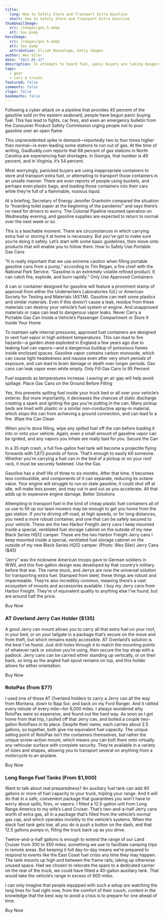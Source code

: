 ```yaml
---
title: 
  long: How to Safely Store and Transport Extra Gasoline
  short: How to Safely Store and Transport Extra Gasoline
thumbnailImage: 
  src: /images/gas_h.webp
  alt: Gas pump
heroImage: 
  src: /images/gas_h.webp
  alt: Gas pump
  attribution: Elijah Nouvelage, Getty Images
author: Wes Siler
date: "2021-05-13"
description: In attempts to hoard fuel, panic buyers are taking dangerous shortcuts
tags:
  - gear
  - cars & trucks
featured: false
comments: false
claps: false
bookmarks: false
---
```


Following a cyber attack on a pipeline that provides 45 percent of the gasoline sold on the eastern seaboard, people have begun panic buying fuel. This has lead to fights, car fires, and even an emergency bulletin from the Consumer Product Safety Commission urging people not to pour gasoline over an open flame.

This unprecedented spike in demand—reportedly two to four times higher than normal—is even leading some stations to run out of gas. At the time of writing, GasBuddy.com reports that 68 percent of gas stations in North Carolina are experiencing fuel shortages. In Georgia, that number is 49 percent, and in Virginia, it’s 54 percent.

Most worryingly, panicked buyers are using inappropriate containers to store and transport extra fuel, or attempting to transport those containers in an unsafe manner. There are even reports of people using buckets, and perhaps even plastic bags, and loading those containers into their cars while they’re full of a flammable, noxious liquid.

At a briefing, Secretary of Energy Jennifer Granholm compared the situation to “hoarding toilet paper at the beginning of the pandemic” and says there’s no need for drivers to worry. The Colonial Pipeline resumed operation on Wednesday evening, and gasoline supplies are expected to return to normal over the next week or so.

This is a teachable moment. There are circumstances in which carrying extra fuel or storing it at home is necessary. But you’ve got to make sure you’re doing it safely. Let’s start with some basic guidelines, then move onto products that will enable you to follow them.
How to Safely Use Portable Gas Cans

“It is really important that we use extreme caution when filling portable gasoline cans from a pump,” according to Tim Regan, a fire chief with the National Park Service. “Gasoline is an extremely volatile refined product. It can catch fire, explode, and burn rapidly.”
Only Use Approved Containers

A can or container designed for gasoline will feature a prominent stamp of approval from either the Underwriters Laboratories (UL) or American Society for Testing and Materials (ASTM). Gasoline can melt some plastics and similar materials. Even if this doesn’t cause a leak, residue from these materials can destroy your vehicle’s fuel system or engine. And unapproved materials or caps can lead to dangerous vapor leaks.
Never Carry a Portable Gas Can Inside a Vehicle’s Passenger Compartment or Store It Inside Your Home

To maintain safe internal pressures, approved fuel containers are designed to vent fuel vapor in high ambient temperatures. This can lead to fire hazards—a garden shed exploded in England a few years ago due to leaking fuel can vapors—and a dangerous buildup of poisonous fumes inside enclosed spaces. Gasoline vapor contains carbon monoxide, which can cause light headedness and nausea even after very short periods of exposure, and can lead to brain damage or death over longer periods. Gas cans can leak vapor even while empty.
Only Fill Gas Cans to 95 Percent

Fuel expands as temperatures increase. Leaving an air gap will help avoid spillage.
Place Gas Cans on the Ground Before Filling

Yes, this prevents spilling fuel inside your truck bed or all over your vehicle’s exterior. But more importantly, it decreases the chances of static discharge creating a spark and igniting the gas you’re putting in the can. Many pickup beds are lined with plastic or a similar non-conductive spray-in material, which stops the can from achieving a ground connection, and can lead to a fire. 
Wipe the Can Clean

When you’re done filling, wipe any spilled fuel off the can before loading it into or onto your vehicle. Again, even a small amount of gasoline vapor can be ignited, and any vapors you inhale are really bad for you.
Secure the Can

In a 35 mph crash, a full five-gallon fuel tank will become a projectile flying forwards with 1,872 pounds of force. That’s enough to easily kill someone. Whether you’re carrying a fuel can in the bed of a pickup or on your roof rack, it must be securely fastened.
Use the Gas

Gasoline has a shelf life of three to six months. After that time, it becomes less combustible, and components of it can separate, reducing its octane value. Your engine will struggle to run on stale gasoline; it could shut off at idle, will make less power, and may cut in and out as you accelerate. All that adds up to expensive engine damage.
Better Solutions

Attempting to transport fuel in the kind of cheap plastic fuel containers all of us use to fill up our lawn mowers may be enough to get you home from the gas station. If you’re driving off-road, at high speeds, or for long distances, you need a more robust container, and one that can be safely secured to your vehicle.
These are the two Harbor Freight Jerry cans I keep mounted inside a special, ventilated fuel storage cabinet on the outside of my new Black Series HQ12 camper.
These are the two Harbor Freight Jerry cans I keep mounted inside a special, ventilated fuel storage cabinet on the outside of my new Black Series HQ12 camper. (Photo: Wes Siler)
Jerry Cans ($45)

“Jerry” was the nickname American troops gave to German soldiers in WWII, and this five-gallon design was developed by that country’s military before that war. The name stuck, and Jerrys are now the universal solution for transporting extra fuel. Stamped from steel, these things are robust and impermeable. They’re also incredibly common, meaning there’s a vast ecosystem of mounts and accessories available. I buy my Jerry cans from Harbor Freight. They’re of equivalent quality to anything else I’ve found, but are around half the price.

Buy Now

### AT Overland Jerry Can Holder ($135)

A good Jerry can mount allows you to carry all that extra fuel on your roof, in your bed, or on your tailgate in a package that’s secure on the move and from theft, but which remains easily accessible. AT Overland’s solution is the best I’ve found. Just drill holes through it to match the mounting points of whatever rack or solution you’re using, then secure the top strap with a padlock. Jerry cans can be carried either standing up vertically, or on their back, so long as the angled fuel spout remains on top, and this holder allows for either orientation.

Buy Now

### RotoPax (from $77)

I used one of those AT Overland holders to carry a Jerry can all the way from Montana, down to Baja Sur, and back on my Ford Ranger. And it rattled every minute of every mile—for 6,000 miles. I always wondered why RotoPax were so expensive, and found out the hard way. As soon as I got home from that trip, I pulled off that Jerry can, and bolted a couple two-gallon RotoPaxs in its place. Despite their name, each carries about 2.5 gallons, so together, both give me equivalent fuel capacity. The unique selling point of RotoPax isn’t the containers themselves, but rather the unique screw-action mount, which means you can bolt them onto virtually any vehicular surface with complete security. They’re available in a variety of sizes and shapes, allowing you to transport several on anything from a motorcycle to an airplane.

Buy Now

### Long Range Fuel Tanks (From $1,900)

Want to talk about real preparedness? An auxiliary fuel tank can add 40 gallons or more of fuel capacity to your truck, tripling your range. And it will do that in a safe, convenient package that guarantees you won’t have to worry about spills, fires, or vapors. I fitted a 12.5-gallon unit from Long Range America to my wife’s Land Cruiser. That’s two-and-a-half Jerry cans worth of extra gas, all in a package that’s filled from the vehicle’s normal gas cap, and which operates invisibly to the vehicle’s systems. When the stock fuel tank gets low, all you do is push a button on the dash, and that 12.5 gallons pumps in, filling the truck back up as you drive.

Twelve-and-a-half gallons is enough to extend the range of our Land Cruiser from 300 to 450 miles; something we use to facilitate camping trips in remote areas. But keeping it full day-to-day means we’re prepared to respond to events like the East Coast fuel crisis any time they may happen. The tank mounts up high and between the frame rails, taking up otherwise unused space. Had we chosen to relocate the spare to a dedicated carrier on the rear of the truck, we could have fitted a 40-gallon auxiliary tank. That would take the vehicle’s range in excess of 800 miles.

I can only imagine that people equipped with such a setup are watching the long lines for fuel right now, from the comfort of their couch, content in the knowledge that the best way to avoid a crisis is to prepare for one ahead of time.

Buy Now